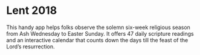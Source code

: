 # Lent 2018

This handy app helps folks observe the solemn six-week religious season from Ash Wednesday to Easter Sunday. It offers 47 daily scripture readings and an interactive calendar that counts down the days till the feast of the Lord’s resurrection.
